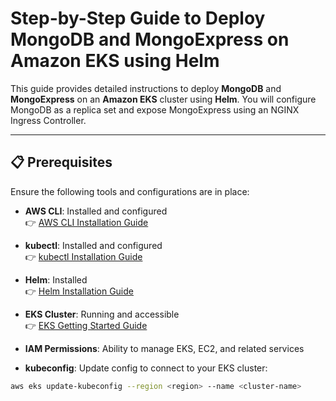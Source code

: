 # Step-by-Step Guide to Deploy MongoDB and MongoExpress on Amazon EKS using Helm

This guide provides detailed instructions to deploy **MongoDB** and **MongoExpress** on an **Amazon EKS** cluster using **Helm**. You will configure MongoDB as a replica set and expose MongoExpress using an NGINX Ingress Controller.

---

## 📋 Prerequisites

Ensure the following tools and configurations are in place:

- **AWS CLI**: Installed and configured  
  👉 [AWS CLI Installation Guide](https://docs.aws.amazon.com/cli/latest/userguide/install-cliv2.html)

- **kubectl**: Installed and configured  
  👉 [kubectl Installation Guide](https://kubernetes.io/docs/tasks/tools/)

- **Helm**: Installed  
  👉 [Helm Installation Guide](https://helm.sh/docs/intro/install/)

- **EKS Cluster**: Running and accessible  
  👉 [EKS Getting Started Guide](https://docs.aws.amazon.com/eks/latest/userguide/getting-started.html)

- **IAM Permissions**: Ability to manage EKS, EC2, and related services

- **kubeconfig**: Update config to connect to your EKS cluster:

```bash
aws eks update-kubeconfig --region <region> --name <cluster-name>
